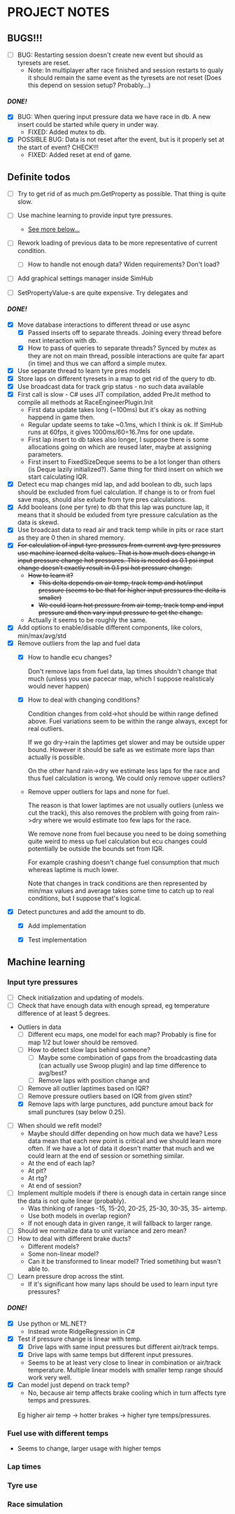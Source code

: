 ﻿# PROJECT NOTES

## BUGS!!!

- [ ] BUG: Restarting session doesn't create new event but should as tyresets are reset.
    - Note: In multiplayer after race finished and session restarts to qualy it should remain the same event as the tyresets are not reset (Does this depend on session setup? Probably...)

#### *DONE!*

- [x] BUG: When quering input pressure data we have race in db. A new insert could be started while query in under way. 
    - FIXED: Added mutex to db.
- [x] POSSIBLE BUG: Data is not reset after the event, but is it properly set at the start of event? CHECK!!!
    - FIXED: Added reset at end of game. 

## Definite todos

- [ ] Try to get rid of as much pm.GetProperty as possible. That thing is quite slow.
- [ ] Use machine learning to provide input tyre pressures.
  - [See more below...](#input-tyre-pressures)
- [ ] Rework loading of previous data to be more representative of current condition.
  - [ ] How to handle not enough data? Widen requirements? Don't load?
- [ ] Add graphical settings manager inside SimHub
- [ ] SetPropertyValue-s are quite expensive. Try delegates and 

    

#### *DONE!*

- [x] Move database interactions to different thread or use async
  - [x] Passed inserts off to separate threads. Joining every thread before next interaction with db.
  - [x] How to pass of queries to separate threads? Synced by mutex as they are not on main thread, possible interactions are quite far apart (in time) and thus we can afford a simple mutex.
- [x] Use separate thread to learn tyre pres models
- [x] Store laps on different tyresets in a map to get rid of the query to db.
- [x] Use broadcast data for track grip status - no such data available
- [x] First call is slow - C# uses JIT compilation, added PreJit method to compile all methods at RaceEngineerPlugin.Init
    - First data update takes long (~100ms) but it's okay as nothing happend in game then.
    - Regular update seems to take ~0.1ms, which I think is ok. If SimHub runs at 60fps, it gives 1000ms/60=16.7ms for one update.
    - First lap insert to db takes also longer, I suppose there is some allocations going on which are reused later, maybe at assigning parameters.
    - First insert to FixedSizeDeque seems to be a lot longer than others (is Deque lazily initialized?). Same thing for third insert on which we start calculating IQR.
- [x] Detect ecu map changes mid lap, and add boolean to db, such laps should be excluded from fuel calculation. If change is to or from fuel save maps, should alse exlude from tyre pres calculations.
- [x] Add booleans (one per tyre) to db that this lap was puncture lap, it means that it should be exluded from tyre pressure calculation as the data is skewd.
- [x] Use broadcast data to read air and track temp while in pits or race start as they are 0 then in shared memory.
- [x] ~~For calculation of input tyre pressures from current avg tyre pressures use machine learned delta values. That is how much does change in input pressure change hot pressures. This is needed as 0.1 psi input change doesn't exactly result in 0.1 psi hot pressure change.~~
  - ~~How to learn it?~~
      - ~~This delta depends on air temp, track temp and hot/input pressure (seems to be that for higher input pressures the delta is smaller)~~
      - ~~We could learn hot pressure from air temp, track temp and input pressure and then vary input pressure to get the change.~~
   - Actually it seems to be roughly the same.  
- [x] Add options to enable/disable different components, like colors, min/max/avg/std
- [x] Remove outliers from the lap and fuel data
    - [x] How to handle ecu changes? 
    
        Don't remove laps from fuel data, lap times shouldn't change that much (unless you use pacecar map, which I suppose realisticaly would never happen)
    - [x] How to deal with changing conditions? 

        Condition changes from cold->hot should be within range defined above. Fuel variations seem to be within the range always, except for real outliers.

        If we go dry->rain the laptimes get slower and may be outside upper bound. However it should be safe as we estimate more laps than actually is possible.

        On the other hand rain->dry we estimate less laps for the race and thus fuel calculation is wrong. We could only remove upper outliers?
    - Remove upper outliers for laps and none for fuel. 
    
        The reason is that lower laptimes are not usually outliers (unless we cut the track), this also removes the problem with going from rain->dry where we would estimate too few laps for the race. 
    
        We remove none from fuel because you need to be doing something quite weird to mess up fuel calculation but ecu changes could potentially be outside the bounds set from IQR. 
        
        For example crashing doesn't change fuel consumption that much whereas laptime is much lower.

        Note that changes in track conditions are then represented by min/max values and average takes some time to catch up to real conditions, but I suppose that's logical.
- [x] Detect punctures and add the amount to db.
    - [x] Add implementation
    - [x] Test implementation
           
          
## Machine learning

### Input tyre pressures

- [ ] Check initialization and updating of models.
- [ ] Check that have enough data with enough spread, eg temperature difference of at least 5 degrees.
- Outliers in data
  - [ ] Different ecu maps, one model for each map? Probably is fine for map 1/2 but lower should be removed.
  - [ ] How to detect slow laps behind someone?
    - [ ] Maybe some combination of gaps from the broadcasting data (can actually use Swoop plugin) and lap time difference to avg/best?
    - [ ] Remove laps with position change and
  - [ ] Remove all outlier laptimes based on IQR?
  - [ ] Remove pressure outliers based on IQR from given stint?
  - [x] Remove laps with large punctures, add puncture amout back for small punctures (say below 0.25).
- [ ] When should we refit model?
  - Maybe should differ depending on how much data we have? Less data mean that each new point is critical and we should learn more often. If we have a lot of data it doesn't matter that much and we could learn at the end of session or something similar.
  - At the end of each lap?
  - At pit?
  - At rtg?
  - At end of session?
- [ ] Implement multiple models if there is enough data in certain range since the data is not quite linear (probably).
  - Was thinking of ranges -15, 15-20, 20-25, 25-30, 30-35, 35- airtemp.
  - Use both models in overlap region?
  - If not enough data in given range, it will fallback to larger range.
- [ ] Should we normalize data to unit variance and zero mean?
- [ ] How to deal with different brake ducts?
  - Different models?
  - Some non-linear model?
  - Can it be transformed to linear model? Tried sometihing but wasn't able to.
- [ ] Learn pressure drop across the stint.
  - If it's significant how many laps should be used to learn input tyre pressures?

#### *DONE!*

- [x] Use python or ML.NET?
  - Instead wrote RidgeRegression in C#
- [x] Test if pressure change is linear with temp.
  - [x] Drive laps with same input pressures but different air/track temps.
  - [x] Drive laps with same temps but different input pressures.
  - Seems to be at least very close to linear in combination or air/track temperature. Multiple linear models with smaller temp range should work very well.
- [x] Can model just depend on track temp? 
  - No, because air temp affects brake cooling which in turn affects tyre temps and pressures. 
  <br>
  Eg higher air temp -> hotter brakes -> higher tyre temps/pressures.

### Fuel use with different temps

- Seems to change, larger usage with higher temps

### Lap times

### Tyre use

### Race simulation